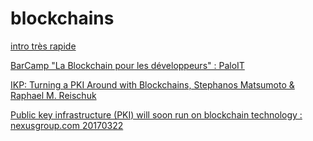# blockchains

[intro très rapide](https://www.youtube.com/watch?v=r43LhSUUGTQ)

[BarCamp "La Blockchain pour les développeurs" : PaloIT](https://www.youtube.com/watch?v=6hmQT8H-JJk)

[IKP: Turning a PKI Around with Blockchains, Stephanos Matsumoto & Raphael M. Reischuk](https://eprint.iacr.org/2016/1018.pdf)

[Public key infrastructure (PKI) will soon run on blockchain technology : nexusgroup.com 20170322](https://www.nexusgroup.com/blog/public-key-infrastructure-pki-will-soon-run-blockchain-technology/)
